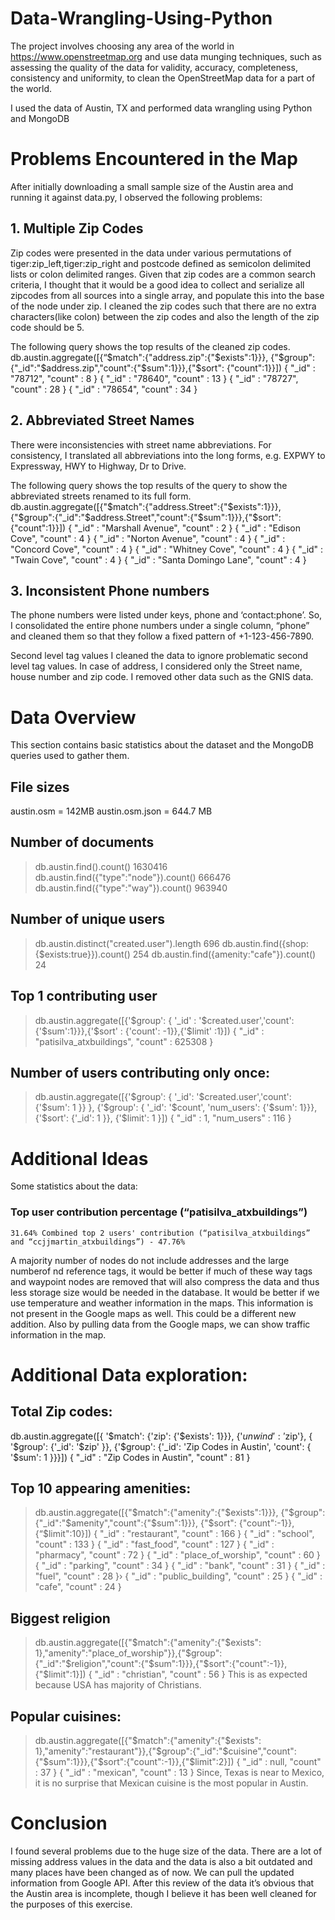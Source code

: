 # Data-Wrangling-Using-Python
The project involves choosing any area of the world in https://www.openstreetmap.org and use data munging techniques, such as assessing the quality of the data for validity, accuracy, completeness, consistency and uniformity, to clean the OpenStreetMap data for a part of the world. 

I used the data of Austin, TX and performed data wrangling using Python and MongoDB

# Problems Encountered in the Map
After initially downloading a small sample size of the Austin area and
running it against data.py, I observed the following problems:

## 1. Multiple Zip Codes
Zip codes were presented in the data under various permutations of tiger:zip_left,tiger:zip_right and postcode defined as semicolon delimited lists or colon delimited ranges. Given that zip codes are a common search criteria, I thought that it would be a good idea to collect and serialize all zipcodes from all sources into a single array, and populate this into the base of the node under zip. I cleaned the zip codes such that there are no extra characters(like colon) between the zip codes and also the length of the zip code should be 5.

The following query shows the top results of the cleaned zip codes.
db.austin.aggregate([{“$match":{"address.zip":{"$exists":1}}},
{"$group":{"_id":"$address.zip","count":{"$sum":1}}},{"$sort":
{"count":1}}])
{ "_id" : "78712", "count" : 8 }
{ "_id" : "78640", "count" : 13 }
{ "_id" : "78727", "count" : 28 }
{ "_id" : "78654", "count" : 34 }

## 2. Abbreviated Street Names
There were inconsistencies with street name abbreviations. For consistency, I translated all abbreviations into the long forms, e.g. EXPWY to Expressway, HWY to Highway, Dr to Drive.

The following query shows the top results of the query to show the abbreviated streets renamed to its full form.
db.austin.aggregate([{"$match":{"address.Street":{"$exists":1}}},
{"$group":{"_id":"$address.Street","count":{"$sum":1}}},{"$sort":
{"count":1}}])
{ "_id" : "Marshall Avenue", "count" : 2 }
{ "_id" : "Edison Cove", "count" : 4 }
{ "_id" : "Norton Avenue", "count" : 4 }
{ "_id" : "Concord Cove", "count" : 4 }
{ "_id" : "Whitney Cove", "count" : 4 }
{ "_id" : "Twain Cove", "count" : 4 }
 { "_id" : "Santa Domingo Lane", "count" : 4 }

## 3. Inconsistent Phone numbers
The phone numbers were listed under keys, phone and ‘contact:phone’. So, I consolidated the entire phone numbers under a single column, “phone” and cleaned them so that they follow a fixed pattern of +1-123-456-7890.

Second level tag values
I cleaned the data to ignore problematic second level tag values. In case of address, I considered only the Street name, house number and zip code. I removed other data such as the GNIS data.

# Data Overview
This section contains basic statistics about the dataset and the
MongoDB queries used to gather them.
## File sizes
austin.osm = 142MB
austin.osm.json = 644.7 MB
## Number of documents
> db.austin.find().count()
1630416
> db.austin.find({"type":"node"}).count()
666476
> db.austin.find({"type":"way"}).count()
963940
## Number of unique users
> db.austin.distinct("created.user").length
696
> db.austin.find({shop:{$exists:true}}).count()
254
> db.austin.find({amenity:"cafe"}).count()
 24
## Top 1 contributing user
> db.austin.aggregate([{'$group': { '_id' : '$created.user','count': {'$sum':1}}},{'$sort' : {'count': -1}},{'$limit' :1}])
{ "_id" : "patisilva_atxbuildings", "count" : 625308 }
## Number of users contributing only once:
> db.austin.aggregate([{'$group': { '_id': '$created.user','count': {'$sum': 1 }} }, {'$group': { '_id': '$count', 'num_users': {'$sum': 1}}}, {'$sort': {'_id': 1 }}, {'$limit': 1 }])
{ "_id" : 1, "num_users" : 116 }
# Additional Ideas
Some statistics about the data:
### Top user contribution percentage (“patisilva_atxbuildings”) 
    31.64% Combined top 2 users' contribution (“patisilva_atxbuildings” and “ccjjmartin_atxbuildings”) - 47.76%
A majority number of nodes do not include addresses and the large numberof nd reference tags, it would be better if much of these way tags and waypoint nodes are removed that will also compress the data and thus less storage size would be needed in the database.
It would be better if we use temperature and weather information in the maps. This information is not present in the Google maps as well. This could be a different new addition.
Also by pulling data from the Google maps, we can show traffic information in the map.

# Additional Data exploration:
## Total Zip codes:
db.austin.aggregate([{ '$match': {'zip': {'$exists': 1}}}, {'$unwind': '$zip'}, { '$group': {'_id': '$zip' }}, {'$group': {'_id': 'Zip Codes in Austin', 'count': { '$sum': 1 }}}])
 { "_id" : "Zip Codes in Austin", "count" : 81 }
## Top 10 appearing amenities:
> db.austin.aggregate([{"$match":{"amenity":{"$exists":1}}}, {"$group":{"_id":"$amenity","count":{"$sum":1}}}, {"$sort": {"count":-1}}, {“$limit":10}])
{ "_id" : "restaurant", "count" : 166 }
{ "_id" : "school", "count" : 133 }
{ "_id" : "fast_food", "count" : 127 }
{ "_id" : "pharmacy", "count" : 72 }
{ "_id" : "place_of_worship", "count" : 60 }
{ "_id" : "parking", "count" : 34 }
{ "_id" : "bank", "count" : 31 }
{ "_id" : "fuel", "count" : 28 }›
{ "_id" : "public_building", "count" : 25 }
{ "_id" : "cafe", "count" : 24 }
## Biggest religion
> db.austin.aggregate([{"$match":{"amenity":{"$exists": 1},"amenity":"place_of_worship"}},{"$group": {"_id":"$religion","count":{"$sum":1}}},{"$sort":{"count":-1}}, {"$limit":1}])
{ "_id" : "christian", "count" : 56 }
This is as expected because USA has majority of Christians.
## Popular cuisines:
> db.austin.aggregate([{"$match":{"amenity":{"$exists": 1},"amenity":"restaurant"}},{"$group":{"_id":"$cuisine","count": {"$sum":1}}},{"$sort":{"count":-1}},{"$limit":2}])
{ "_id" : null, "count" : 37 }
{ "_id" : "mexican", "count" : 13 }
Since, Texas is near to Mexico, it is no surprise that Mexican cuisine is the most popular in Austin.
# Conclusion
I found several problems due to the huge size of the data. There are a lot of missing address values in the data and the data is also a bit outdated and many places have been changed as of now. We can pull the updated information from Google API. After this review of the data it’s obvious that the Austin area is incomplete, though I believe it has been well cleaned for the purposes of this exercise.
